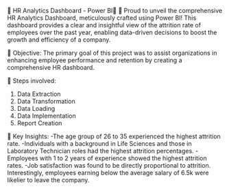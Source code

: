 🌟 HR Analytics Dashboard - Power BI🌟
🚀 Proud to unveil the comprehensive HR Analytics Dashboard, meticulously crafted using Power BI! This dashboard provides a clear and insightful view of the attrition rate of employees over the past year, enabling data-driven decisions to boost the growth and efficiency of a company.

🎯 Objective:
The primary goal of this project was to assist organizations in enhancing employee performance and retention by creating a comprehensive HR dashboard.

🔻 Steps involved:
1) Data Extraction
2) Data Transformation
3) Data Loading
4) Data Implementation
5) Report Creation

🔑 Key Insights:
-The age group of 26 to 35 experienced the highest attrition rate.
-Individuals with a background in Life Sciences and those in Laboratory Technician roles had the highest attrition percentages.
-Employees with 1 to 2 years of experience showed the highest attrition rates.
-Job satisfaction was found to be directly proportional to attrition.
Interestingly, employees earning below the average salary of 6.5k were likelier to leave the company.
